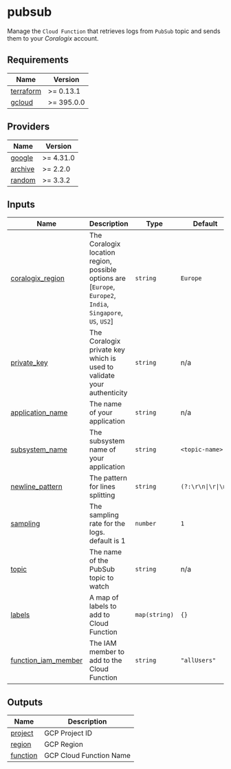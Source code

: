 # pubsub

Manage the `Cloud Function` that retrieves logs from `PubSub` topic and sends them to your *Coralogix* account.

## Requirements

| Name | Version |
|------|---------|
| <a name="requirement_terraform"></a> [terraform](#requirement\_terraform) | >= 0.13.1 |
| <a name="requirement_gcloud"></a> [gcloud](#requirement\_gcloud) | >= 395.0.0 |

## Providers

| Name | Version |
|------|---------|
| <a name="provider_google"></a> [google](#provider\_google) | >= 4.31.0 |
| <a name="provider_archive"></a> [archive](#provider\_archive) | >= 2.2.0 |
| <a name="provider_random"></a> [random](#provider\_random) | >= 3.3.2 |

## Inputs

| Name | Description | Type | Default | Required |
|------|-------------|------|---------|:--------:|
| <a name="input_coralogix_region"></a> [coralogix\_region](#input\_coralogix\_region) | The Coralogix location region, possible options are [`Europe`, `Europe2`, `India`, `Singapore`, `US`, `US2`] | `string` | `Europe` | no |
| <a name="input_private_key"></a> [private\_key](#input\_private\_key) | The Coralogix private key which is used to validate your authenticity | `string` | n/a | yes |
| <a name="input_application_name"></a> [application\_name](#input\_application\_name) | The name of your application | `string` | n/a | yes |
| <a name="input_subsystem_name"></a> [subsystem\_name](#input\_subsystem\_name) | The subsystem name of your application | `string` | `<topic-name>` | no |
| <a name="input_newline_pattern"></a> [newline\_pattern](#input\_newline\_pattern) | The pattern for lines splitting | `string` | `(?:\r\n\|\r\|\n)` | no |
| <a name="input_sampling"></a> [sampling](#input\_sampling) | The sampling rate for the logs. default is 1 | `number` | `1` | no |
| <a name="input_topic"></a> [topic](#input\_topic) | The name of the PubSub topic to watch | `string` | n/a | yes |
| <a name="input_labels"></a> [labels](#input\_labels) | A map of labels to add to Cloud Function | `map(string)` | `{}` | no |
| <a name="input_function_iam_member"></a> [function_iam_member](#input\_function_iam_member) | The IAM member to add to the Cloud Function | `string` | `"allUsers"` | no |

## Outputs

| Name | Description |
|------|-------------|
| <a name="output_project"></a> [project](#output\_project) | GCP Project ID |
| <a name="output_region"></a> [region](#output\_region) | GCP Region |
| <a name="output_function"></a> [function](#output\_function) | GCP Cloud Function Name |
